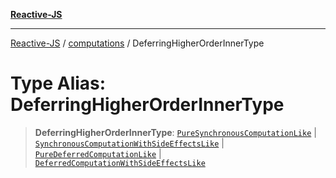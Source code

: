 [**Reactive-JS**](../../README.md)

***

[Reactive-JS](../../README.md) / [computations](../README.md) / DeferringHigherOrderInnerType

# Type Alias: DeferringHigherOrderInnerType

> **DeferringHigherOrderInnerType**: [`PureSynchronousComputationLike`](../interfaces/PureSynchronousComputationLike.md) \| [`SynchronousComputationWithSideEffectsLike`](../interfaces/SynchronousComputationWithSideEffectsLike.md) \| [`PureDeferredComputationLike`](../interfaces/PureDeferredComputationLike.md) \| [`DeferredComputationWithSideEffectsLike`](../interfaces/DeferredComputationWithSideEffectsLike.md)
